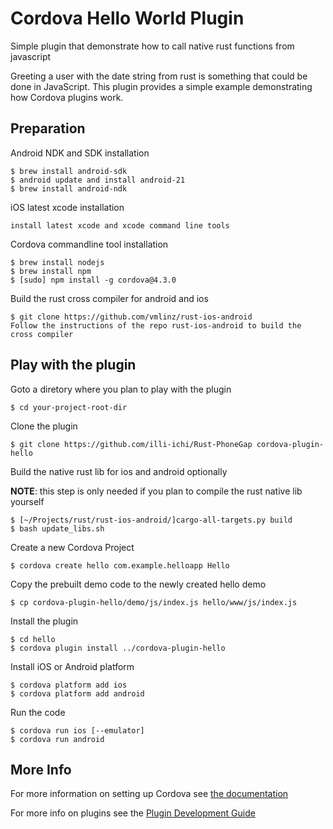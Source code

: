 # Cordova Hello World Plugin

Simple plugin that demonstrate how to call native rust functions from javascript

Greeting a user with the date string from rust is something that could be done in JavaScript. This plugin provides a simple example demonstrating how Cordova plugins work.

## Preparation

Android NDK and SDK installation

	$ brew install android-sdk
	$ android update and install android-21
	$ brew install android-ndk

iOS latest xcode installation

	install latest xcode and xcode command line tools

Cordova commandline tool installation

	$ brew install nodejs
	$ brew install npm
	$ [sudo] npm install -g cordova@4.3.0

Build the rust cross compiler for android and ios

	$ git clone https://github.com/vmlinz/rust-ios-android
	Follow the instructions of the repo rust-ios-android to build the cross compiler

## Play with the plugin

Goto a diretory where you plan to play with the plugin

	$ cd your-project-root-dir

Clone the plugin

    $ git clone https://github.com/illi-ichi/Rust-PhoneGap cordova-plugin-hello

Build the native rust lib for ios and android optionally

__NOTE__: this step is only needed if you plan to compile the rust native lib yourself

	$ [~/Projects/rust/rust-ios-android/]cargo-all-targets.py build
	$ bash update_libs.sh

Create a new Cordova Project

    $ cordova create hello com.example.helloapp Hello

Copy the prebuilt demo code to the newly created hello demo

	$ cp cordova-plugin-hello/demo/js/index.js hello/www/js/index.js
    
Install the plugin

    $ cd hello
    $ cordova plugin install ../cordova-plugin-hello

Install iOS or Android platform

    $ cordova platform add ios
    $ cordova platform add android
    
Run the code

    $ cordova run ios [--emulator]
    $ cordova run android

## More Info

For more information on setting up Cordova see [the documentation](http://cordova.apache.org/docs/en/4.0.0/guide_cli_index.md.html#The%20Command-Line%20Interface)

For more info on plugins see the [Plugin Development Guide](http://cordova.apache.org/docs/en/4.0.0/guide_hybrid_plugins_index.md.html#Plugin%20Development%20Guide)
